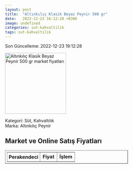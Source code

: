 ```yaml
---
layout: post
title:  "Altınkılıç Klasik Beyaz Peynir 500 gr"
date:   2022-12-23 16:12:28 +0300
image: undefined
categories: sut-kahvaltilik
tags: sut-kahvaltilik
---
```


Son Güncelleme: 2022-12-23 19:12:28

<img src="undefined" width="200" alt="Altınkılıç Klasik Beyaz Peynir 500 gr market fiyatları" />

Kategori: Süt, Kahvaltılık
<br />
Marka: Altınkılıç Peynir

<h2>Market ve Online Satış Fiyatları</h2>

<table border="1" style="padding: 5px;width:80%;">
  <tr>
    <td style="padding: 5px;"><strong>Perakendeci</strong></td>
    <td><strong>Fiyat</strong></td>
    <td><strong>İşlem</strong></td>
  </tr>
  
</table>
